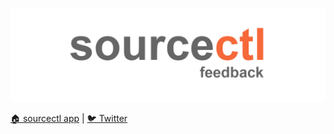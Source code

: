 ![sourcectl feedback logo](logo.png)

[🏠 sourcectl app](https://app.sourcectl.dev/) | [🐦 Twitter](https://twitter.com/sourcectl)
